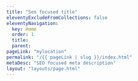 ```yaml
---
title: "Seo focused title"
eleventyExcludeFromCollections: false
eleventyNavigation:
  key: Home
  order: 1
  title:
  parent:
pageLink: "mylocation"
permalink: "/{{ pageLink | slug }}/index.html"
metaDesc: "SEO focused meta description"
layout: "layouts/page.html"
---
```

